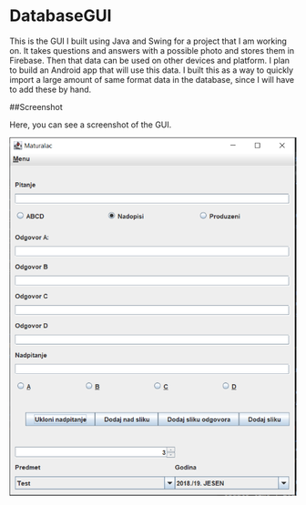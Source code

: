 # DatabaseGUI

This is the GUI I built using Java and Swing for a project that I am working on. It takes questions and answers with a possible photo and stores them in Firebase. 
Then that data can be used on other devices and platform. I plan to build an Android app that will use this data.
I built this as a way to quickly import a large amount of same format data in the database, since I will have to add these by hand.

##Screenshot

Here, you can see a screenshot of the GUI.

![Screenshot](Screenshots/Maturalac%20screenshot.png)
